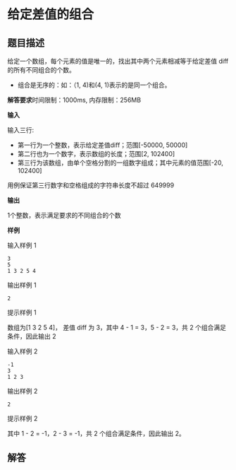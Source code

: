 # 给定差值的组合

## 题目描述

给定一个数组，每个元素的值是唯一的，找出其中两个元素相减等于给定差值 diff 的所有不同组合的个数。

-   组合是无序的：如：（1, 4)和(4, 1)表示的是同一个组合。

**解答要求**时间限制：1000ms, 内存限制：256MB

**输入**

输入三行:

-   第一行为一个整数，表示给定差值diff；范围[-50000, 50000]
-   第二行也为一个数字，表示数组的长度；范围[2, 102400]
-   第三行为该数组，由单个空格分割的一组数字组成；其中元素的值范围[-20, 102400]

用例保证第三行数字和空格组成的字符串长度不超过 649999

**输出**

1个整数，表示满足要求的不同组合的个数

**样例**

输入样例 1

```
3
5
1 3 2 5 4
```

输出样例 1

```
2
```

提示样例 1

数组为[1 3 2 5 4]， 差值 diff 为 3，其中 4 - 1 = 3，5 - 2 = 3，共 2 个组合满足条件，因此输出 2

输入样例 2

```
-1
3
1 2 3
```

输出样例 2

```
2
```

提示样例 2

其中 1 - 2 = -1，2 - 3 = -1，共 2 个组合满足条件，因此输出 2。

## 解答